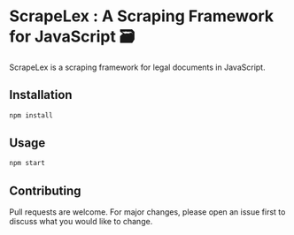 # ScrapeLex : A Scraping Framework for JavaScript 🗃

ScrapeLex is a scraping framework for legal documents in JavaScript. 

## Installation

```bash
npm install
```

## Usage

```bash
npm start
```

## Contributing

Pull requests are welcome. For major changes, please open an issue first to discuss what you would like to change.
